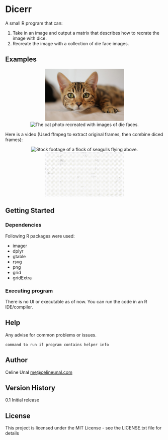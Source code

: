 # Dicerr

A small R program that can:
1. Take in an image and output a matrix that describes how to recrate the image with dice.
2. Recreate the image with a collection of die face images.

## Examples

<p align="center">
  <img src="example-files/cat-original.jpg" width="250" title="Cat stock photo." alt="Stock photo of a cat looking at the camera.">
  <img src="example-files/cat-diced.bmp" width="250" title="Cat diced image." alt="The cat photo recreated with images of die faces.">
</p>

Here is a video (Used ffmpeg to extract original frames, then combine diced frames):
<p align="center">
  <img src="example-files/seagulls-original.gif" width="250" title="Seagulls stock footage" alt="Stock footage of a flock of seagulls flying above.">
  <img src="example-files/seagulls-diced.gif" width="250" title="Seagulls diced footage." alt="The seagulls video recreated with images of die faces.">
</p>

## Getting Started

### Dependencies

Following R packages were used:

* imager
* dplyr
* gtable
* rsvg
* png
* grid
* gridExtra

### Executing program

There is no UI or executable as of now. You can run the code in an R IDE/compiler.

## Help

Any advise for common problems or issues.
```
command to run if program contains helper info
```

## Author

Celine Unal 
me@celineunal.com

## Version History

0.1 Initial release

## License

This project is licensed under the MIT License - see the LICENSE.txt file for details